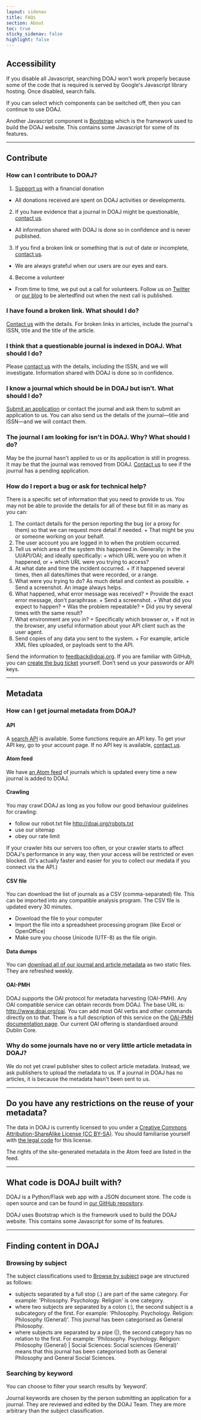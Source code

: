 ```yaml
---
layout: sidenav
title: FAQs
section: About
toc: true
sticky_sidenav: false
highlight: false
---
```


## Accessibility

If you disable all Javascript, searching DOAJ won't work properly because some of the code that is required is served by Google's Javascript library hosting. Once disabled, search fails.

If you can select which components can be switched off, then you can continue to use DOAJ.

Another Javascript component is [Bootstrap](https://getbootstrap.com/) which is the framework used to build the DOAJ website. This contains some Javascript for some of its features.

---

## Contribute

### How can I contribute to DOAJ?

1. [Support us]() with a financial donation
  + All donations received are spent on DOAJ activities or developments.
2. If you have evidence that a journal in DOAJ might be questionable, [contact us]().
  + All information shared with DOAJ is done so in confidence and is never published.
3. If you find a broken link or something that is out of date or incomplete, [contact us]().
  + We are always grateful when our users are our eyes and ears.
4. Become a volunteer
  + From time to time, we put out a call for volunteers. Follow us on [Twitter](https://twitter.com/doajplus) or [our blog](https://blog.doaj.org/) to be alertedfind out when the next call is published.

### I have found a broken link. What should I do?

  [Contact us]() with the details. For broken links in articles, include the journal's ISSN, title and the title of the article.

### I think that a questionable journal is indexed in DOAJ. What should I do?

  Please [contact us]() with the details, including the ISSN, and we will investigate. Information shared with DOAJ is done so in confidence.

### I know a journal which should be in DOAJ but isn’t. What should I do?

  [Submit an application]() or contact the journal and ask them to submit an application to us. You can also send us the details of the journal—title and ISSN—and we will contact them.

### The journal I am looking for isn't in DOAJ. Why? What should I do?

  May be the journal hasn't applied to us or its application is still in progress. It may be that the journal was removed from DOAJ. [Contact us]() to see if the journal has a pending application.

### How do I report a bug or ask for technical help?

  There is a specific set of information that you need to provide to us. You may not be able to provide the details for all of these but fill in as many as you can:

  1. The contact details for the person reporting the bug (or a proxy for them) so that we can request more detail if needed.
    + That might be you or someone working on your behalf.
  2. The user account you are logged in to when the problem occurred.
  3. Tell us which area of the system this happened in. Generally: in the UI/API/OAI; and ideally specifically:
    + which URL were you on when it happened, or
    + which URL were you trying to access?
  4. At what date and time the incident occurred.
    + If it happened several times, then all dates/times that were recorded, or a range.
  5. What were you trying to do? As much detail and context as possible.
    + Send a screenshot. An image always helps.
  6. What happened, what error message was received?
    + Provide the exact error message, don't paraphrase.
    + Send a screenshot.
    + What did you expect to happen?
    + Was the problem repeatable?
    + Did you try several times with the same result?
  7. What environment are you in?
    + Specifically which browser or,
    + If not in the browser, any useful information about your API client such as the user agent.
  8. Send copies of any data you sent to the system.
    + For example, article XML files uploaded, or payloads sent to the API.

Send the information to [feedback@doaj.org](mailto:feedback@doaj.org). If you are familiar with GitHub, you can [create the bug ticket](https://github.com/DOAJ/doaj/issues/new/choose) yourself. Don’t send us your passwords or API keys.

---

## Metadata

### How can I get journal metadata from DOAJ?

#### API

A [search API]() is available. Some functions require an API key. To get your API key, go to your account page. If no API key is available, [contact us]().

#### Atom feed

We have [an Atom feed](/feed) of journals which is updated every time a new journal is added to DOAJ.

#### Crawling

You may crawl DOAJ as long as you follow our good behaviour guidelines for crawling:
+ follow our robot.txt file http://doaj.org/robots.txt
+ use our sitemap
+ obey our rate limit

If your crawler hits our servers too often, or your crawler starts to affect DOAJ's performance in any way, then your access will be restricted or even blocked. (It's actually faster and easier for you to collect our medata if you connect via the API.)

#### CSV file

You can download the list of journals as a CSV (comma-separated) file. This can be imported into any compatible analysis program. The CSV file is updated every 30 minutes.
  + Download the file to your computer
  + Import the file into a spreadsheet processing program (like Excel or OpenOffice)
  +  Make sure you choose Unicode (UTF-8) as the file origin.

#### Data dumps

You can [download all of our journal and article metadata]() as two static files. They are refreshed weekly.

#### OAI-PMH

DOAJ supports the OAI protocol for metadata harvesting (OAI-PMH). Any OAI compatible service can obtain records from DOAJ. The base URL is: http://www.doaj.org/oai. You can add most OAI verbs and other commands directly on to that. There is a full description of this service on the [OAI-PMH documentation page](). Our current OAI offering is standardised around Dublin Core.

### Why do some journals have no or very little article metadata in DOAJ?

We do not yet crawl publisher sites to collect article metadata. Instead, we ask publishers to upload the metadata to us. If a journal in DOAJ has no articles, it is because the metadata hasn't been sent to us.

---

## Do you have any restrictions on the reuse of your metadata?

The data in DOAJ is currently licensed to you under a [Creative Commons Attribution-ShareAlike License (CC BY-SA)](https://creativecommons.org/licenses/by-sa/4.0/). You should familiarise yourself with [the legal code](https://creativecommons.org/licenses/by-sa/4.0/legalcode) for this license.

The rights of the site-generated metadata in the Atom feed are listed in the feed.

---

## What code is DOAJ built with?

DOAJ is a Python/Flask web app with a JSON document store. The code is open source and can be found in [our GitHub repository](https://github.com/DOAJ/doaj).

DOAJ uses Bootstrap which is the framework used to build the DOAJ website. This contains some Javascript for some of its features.

---

## Finding content in DOAJ

### Browsing by subject

The subject classifications used to [Browse by subject]() page are structured as follows:

+ subjects separated by a full stop (.) are part of the same category. For example: 'Philosophy. Psychology. Religion' is one category.
+ where two subjects are separated by a colon (:), the second subject is a subcategory of the first. For example: 'Philosophy. Psychology. Religion: Philosophy (General)'. This journal has been categorised as General Philosophy.
+ where subjects are separated by a pipe (\|), the second category has no relation to the first. For example: 'Philosophy. Psychology. Religion: Philosophy (General) \| Social Sciences: Social sciences (General)' means that this journal has been categorised both as General Philosophy and General Social Sciences.

### Searching by keyword

You can choose to filter your search results by ‘keyword’.

Journal keywords are chosen by the person submitting an application for a journal. They are reviewed and edited by the DOAJ Team. They are more arbitrary than the subject classification.
